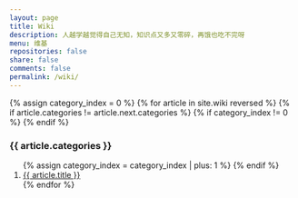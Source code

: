 ```yaml
---
layout: page
title: Wiki
description: 人越学越觉得自己无知，知识点又多又零碎，再饿也吃不完呀
menu: 维基
repositories: false
share: false
comments: false
permalink: /wiki/
---
```


<section class="container posts-content">
  <!-- 分类数组下标 -->
  {% assign category_index = 0 %}
  {% for article in site.wiki reversed %}
    <!-- 若该文章类别与上一文章类别不同 -->
    {% if article.categories != article.next.categories %}
      <!-- 如果不是第一个类别，则划分区分标志 -->
      {% if category_index != 0 %}
        </ol>
      {% endif %}
      <h3>{{ article.categories }}</h3>
      <ol class="posts-list">
      {% assign category_index = category_index | plus: 1 %}
    {% endif %}
    <li class="posts-list-item">
    <a class="posts-list-name" href="{{ article.url }}">{{ article.title }}</a>
    </li>
  {% endfor %}
  </ol>
</section>
